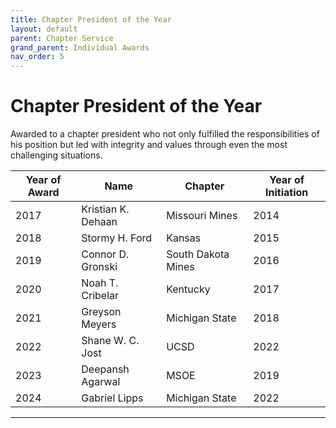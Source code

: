 ```yaml
---
title: Chapter President of the Year
layout: default
parent: Chapter Service
grand_parent: Individual Awards
nav_order: 5
---
```

# Chapter President of the Year

Awarded to a chapter president who not only fulfilled the responsibilities of his position but led with integrity and values through even the most challenging situations.

|Year of Award| Name|Chapter|Year of Initiation|
|---|---|---|---|
|2017|Kristian K. Dehaan|Missouri Mines|2014|
|2018|Stormy H. Ford|Kansas|2015|
|2019|Connor D. Gronski|South Dakota Mines|2016|
|2020|Noah T. Cribelar|Kentucky|2017|
|2021|Greyson Meyers|Michigan State|2018|
|2022|Shane W. C. Jost|UCSD|2022|
|2023|Deepansh Agarwal|MSOE|2019|
|2024|Gabriel Lipps|Michigan State|2022|

----